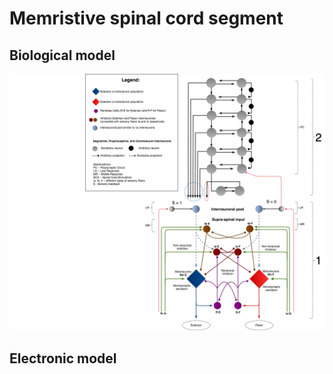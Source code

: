 # Memristive spinal cord segment 

## Biological model

![Memristive spinal cord biological model](../diagrams/spinal-cord-diagram/spinal-cord-diagram.png)

## Electronic model 

